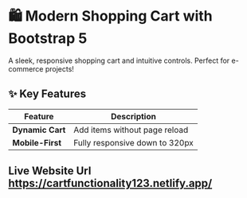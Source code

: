 # 🛍️ Modern Shopping Cart with Bootstrap 5



A sleek, responsive shopping cart and intuitive controls. Perfect for e-commerce projects!

## ✨ Key Features
| Feature | Description |
|---------|-------------|
| **Dynamic Cart** | Add items without page reload |
| **Mobile-First** | Fully responsive down to 320px |

## Live Website Url https://cartfunctionality123.netlify.app/